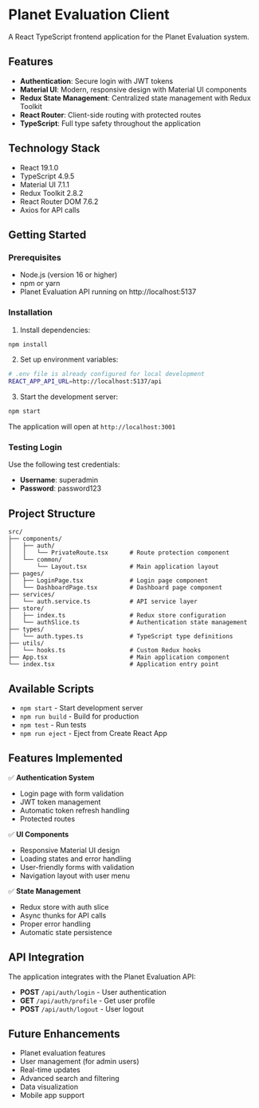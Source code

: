 # Planet Evaluation Client

A React TypeScript frontend application for the Planet Evaluation system.

## Features

- **Authentication**: Secure login with JWT tokens
- **Material UI**: Modern, responsive design with Material UI components
- **Redux State Management**: Centralized state management with Redux Toolkit
- **React Router**: Client-side routing with protected routes
- **TypeScript**: Full type safety throughout the application

## Technology Stack

- React 19.1.0
- TypeScript 4.9.5
- Material UI 7.1.1
- Redux Toolkit 2.8.2
- React Router DOM 7.6.2
- Axios for API calls

## Getting Started

### Prerequisites

- Node.js (version 16 or higher)
- npm or yarn
- Planet Evaluation API running on http://localhost:5137

### Installation

1. Install dependencies:
```bash
npm install
```

2. Set up environment variables:
```bash
# .env file is already configured for local development
REACT_APP_API_URL=http://localhost:5137/api
```

3. Start the development server:
```bash
npm start
```

The application will open at `http://localhost:3001`

### Testing Login

Use the following test credentials:
- **Username**: superadmin
- **Password**: password123

## Project Structure

```
src/
├── components/
│   ├── auth/
│   │   └── PrivateRoute.tsx      # Route protection component
│   └── common/
│       └── Layout.tsx            # Main application layout
├── pages/
│   ├── LoginPage.tsx             # Login page component
│   └── DashboardPage.tsx         # Dashboard page component
├── services/
│   └── auth.service.ts           # API service layer
├── store/
│   ├── index.ts                  # Redux store configuration
│   └── authSlice.ts              # Authentication state management
├── types/
│   └── auth.types.ts             # TypeScript type definitions
├── utils/
│   └── hooks.ts                  # Custom Redux hooks
├── App.tsx                       # Main application component
└── index.tsx                     # Application entry point
```

## Available Scripts

- `npm start` - Start development server
- `npm run build` - Build for production
- `npm test` - Run tests
- `npm run eject` - Eject from Create React App

## Features Implemented

✅ **Authentication System**
- Login page with form validation
- JWT token management
- Automatic token refresh handling
- Protected routes

✅ **UI Components**
- Responsive Material UI design
- Loading states and error handling
- User-friendly forms with validation
- Navigation layout with user menu

✅ **State Management**
- Redux store with auth slice
- Async thunks for API calls
- Proper error handling
- Automatic state persistence

## API Integration

The application integrates with the Planet Evaluation API:

- **POST** `/api/auth/login` - User authentication
- **GET** `/api/auth/profile` - Get user profile
- **POST** `/api/auth/logout` - User logout

## Future Enhancements

- Planet evaluation features
- User management (for admin users)
- Real-time updates
- Advanced search and filtering
- Data visualization
- Mobile app support
